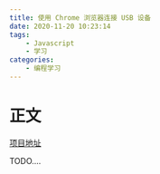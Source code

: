 ```yaml
---
title: 使用 Chrome 浏览器连接 USB 设备
date: 2020-11-20 10:23:14
tags:
	- Javascript
	- 学习
categories:
	- 编程学习
---
```


# 正文

[项目地址](https://github.com/RinChanNOWWW/web_usb_connector)

TODO....